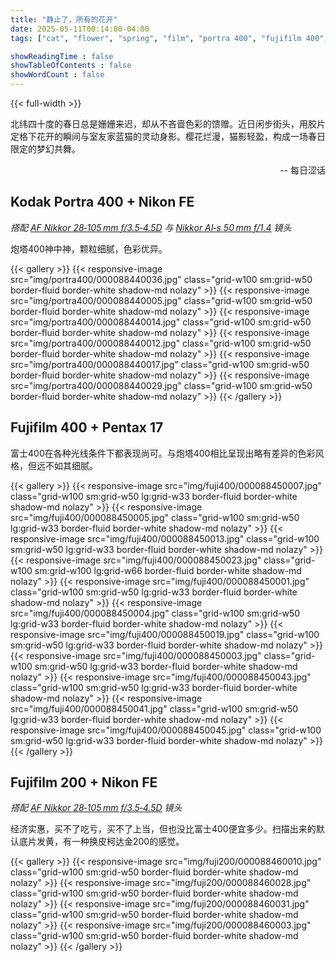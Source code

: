 ```yaml
---
title: "静止了，所有的花开"
date: 2025-05-11T00:14:00-04:00
tags: ["cat", "flower", "spring", "film", "portra 400", "fujifilm 400", "fujifilm 200", "pentax 17", "nikon fe"]

showReadingTime : false
showTableOfContents : false
showWordCount : false
---
```


{{< full-width >}}

北纬四十度的春日总是姗姗来迟，却从不吝啬色彩的馈赠。近日闲步街头，用胶片定格下花开的瞬间与室友家蓝猫的灵动身影。樱花烂漫，猫影轻盈，构成一场春日限定的梦幻共舞。

<div class="text-sm italic" style="text-align: right;">-- 每日涩话</div>

## Kodak Portra 400 + Nikon FE

*搭配 [AF Nikkor 28‑105 mm f/3.5‑4.5D](https://www.kenrockwell.com/nikon/28105af.htm) 与 [Nikkor AI‑s 50 mm f/1.4](https://kenrockwell.com/nikon/50mm-f14-ais.htm) 镜头*

炮塔400神中神，颗粒细腻，色彩优异。

{{< gallery >}}
    {{< responsive-image src="img/portra400/000088440036.jpg" class="grid-w100 sm:grid-w50 border-fluid border-white shadow-md nolazy" >}}
    {{< responsive-image src="img/portra400/000088440005.jpg" class="grid-w100 sm:grid-w50 border-fluid border-white shadow-md nolazy" >}}
    {{< responsive-image src="img/portra400/000088440014.jpg" class="grid-w100 sm:grid-w50 border-fluid border-white shadow-md nolazy" >}}
    {{< responsive-image src="img/portra400/000088440012.jpg" class="grid-w100 sm:grid-w50 border-fluid border-white shadow-md nolazy" >}}
    {{< responsive-image src="img/portra400/000088440017.jpg" class="grid-w100 sm:grid-w50 border-fluid border-white shadow-md nolazy" >}}
    {{< responsive-image src="img/portra400/000088440029.jpg" class="grid-w100 sm:grid-w50 border-fluid border-white shadow-md nolazy" >}}
{{< /gallery >}}

## Fujifilm 400 + Pentax 17

富士400在各种光线条件下都表现尚可。与炮塔400相比呈现出略有差异的色彩风格，但远不如其细腻。

{{< gallery >}}
    {{< responsive-image src="img/fuji400/000088450007.jpg" class="grid-w100 sm:grid-w50 lg:grid-w33 border-fluid border-white shadow-md nolazy" >}}
    {{< responsive-image src="img/fuji400/000088450005.jpg" class="grid-w100 sm:grid-w50 lg:grid-w33 border-fluid border-white shadow-md nolazy" >}}
    {{< responsive-image src="img/fuji400/000088450013.jpg" class="grid-w100 sm:grid-w50 lg:grid-w33 border-fluid border-white shadow-md nolazy" >}}
    {{< responsive-image src="img/fuji400/000088450023.jpg" class="grid-w100 sm:grid-w100 lg:grid-w66 border-fluid border-white shadow-md nolazy" >}}
    {{< responsive-image src="img/fuji400/000088450001.jpg" class="grid-w100 sm:grid-w50 lg:grid-w33 border-fluid border-white shadow-md nolazy" >}}
    {{< responsive-image src="img/fuji400/000088450004.jpg" class="grid-w100 sm:grid-w50 lg:grid-w33 border-fluid border-white shadow-md nolazy" >}}
    {{< responsive-image src="img/fuji400/000088450019.jpg" class="grid-w100 sm:grid-w50 lg:grid-w33 border-fluid border-white shadow-md nolazy" >}}
    {{< responsive-image src="img/fuji400/000088450003.jpg" class="grid-w100 sm:grid-w50 lg:grid-w33 border-fluid border-white shadow-md nolazy" >}}
    {{< responsive-image src="img/fuji400/000088450043.jpg" class="grid-w100 sm:grid-w50 lg:grid-w33 border-fluid border-white shadow-md nolazy" >}}
    {{< responsive-image src="img/fuji400/000088450041.jpg" class="grid-w100 sm:grid-w50 lg:grid-w33 border-fluid border-white shadow-md nolazy" >}}
    {{< responsive-image src="img/fuji400/000088450045.jpg" class="grid-w100 sm:grid-w50 lg:grid-w33 border-fluid border-white shadow-md nolazy" >}}
{{< /gallery >}}

## Fujifilm 200 + Nikon FE

*搭配 [AF Nikkor 28‑105 mm f/3.5‑4.5D](https://www.kenrockwell.com/nikon/28105af.htm) 镜头*

经济实惠，买不了吃亏，买不了上当，但也没比富士400便宜多少。扫描出来的默认底片发黄，有一种换皮柯达金200的感觉。

{{< gallery >}}
    {{< responsive-image src="img/fuji200/000088460010.jpg" class="grid-w100 sm:grid-w50 border-fluid border-white shadow-md nolazy" >}}
    {{< responsive-image src="img/fuji200/000088460028.jpg" class="grid-w100 sm:grid-w50 border-fluid border-white shadow-md nolazy" >}}
    {{< responsive-image src="img/fuji200/000088460031.jpg" class="grid-w100 sm:grid-w50 border-fluid border-white shadow-md nolazy" >}}
    {{< responsive-image src="img/fuji200/000088460003.jpg" class="grid-w100 sm:grid-w50 border-fluid border-white shadow-md nolazy" >}}
{{< /gallery >}}
